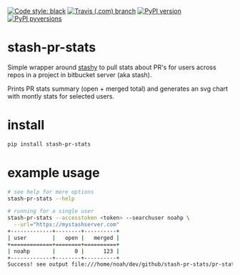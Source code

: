 [![Code style: black](https://img.shields.io/badge/code%20style-black-000000.svg?style=for-the-badge)](https://github.com/ambv/black) [![Travis (.com) branch](https://img.shields.io/travis/com/noahp/stash-pr-stats/master.svg?style=for-the-badge)](https://travis-ci.com/noahp/stash-pr-stats) [![PyPI version](https://img.shields.io/pypi/v/stash-pr-stats.svg?style=for-the-badge)](https://pypi.org/project/stash-pr-stats/) [![PyPI pyversions](https://img.shields.io/pypi/pyversions/stash-pr-stats.svg?style=for-the-badge)](https://pypi.python.org/pypi/stash-pr-stats/)
# stash-pr-stats
Simple wrapper around [stashy](https://github.com/cosmin/stashy) to pull stats
about PR's for users across repos in a project in bitbucket server (aka stash).

Prints PR stats summary (open + merged total) and generates an svg chart with
montly stats for selected users.

# install
```bash
pip install stash-pr-stats
```

# example usage
```bash
# see help for more options
stash-pr-stats --help

# running for a single user
stash-pr-stats --accesstoken <token> --searchuser noahp \
  --url="https://mystashserver.com"
+-------------+--------+----------+
| user        |   open |   merged |
+=============+========+==========+
| noahp       |      0 |      123 |
+-------------+--------+----------+
Success! see output file:///home/noah/dev/github/stash-pr-stats/pr-stats.svg
```
